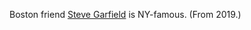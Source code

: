 Boston friend <a href="https://twitter.com/stevegarfield">Steve Garfield</a> is NY-famous. (From 2019.)
